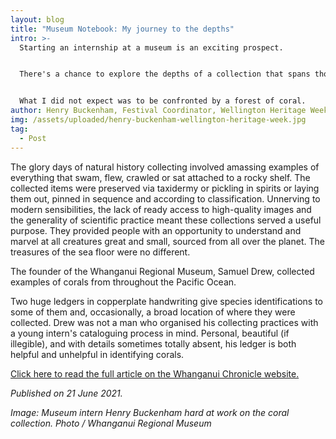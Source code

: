 ```yaml
---
layout: blog
title: "Museum Notebook: My journey to the depths"
intro: >-
  Starting an internship at a museum is an exciting prospect.


  There's a chance to explore the depths of a collection that spans thousands of years and every continent. The chance to get to know and learn from museum professionals. The chance to gain some insight about how a museum fits into its community and what it does for that community.


  What I did not expect was to be confronted by a forest of coral.
author: Henry Buckenham, Festival Coordinator, Wellington Heritage Week
img: /assets/uploaded/henry-buckenham-wellington-heritage-week.jpg
tag:
  - Post
---
```

The glory days of natural history collecting involved amassing examples of everything that swam, flew, crawled or sat attached to a rocky shelf. The collected items were preserved via taxidermy or pickling in spirits or laying them out, pinned in sequence and according to classification. Unnerving to modern sensibilities, the lack of ready access to high-quality images and the generality of scientific practice meant these collections served a useful purpose. They provided people with an opportunity to understand and marvel at all creatures great and small, sourced from all over the planet. The treasures of the sea floor were no different.

The founder of the Whanganui Regional Museum, Samuel Drew, collected examples of corals from throughout the Pacific Ocean.

Two huge ledgers in copperplate handwriting give species identifications to some of them and, occasionally, a broad location of where they were collected. Drew was not a man who organised his collecting practices with a young intern's cataloguing process in mind. Personal, beautiful (if illegible), and with details sometimes totally absent, his ledger is both helpful and unhelpful in identifying corals.

[Click here to read the full article on the Whanganui Chronicle website.](https://www.nzherald.co.nz/whanganui-chronicle/news/museum-notebook-my-journey-to-the-depths/KLAYT4QFVWOTEUNDYR5EHZED4E/?fbclid=IwAR05Hl0ZTOBc3pZKYSnY2KTpwAj34Qk-uA05Z3BWwxY6bP4KCSKpzDGA6Eg)

*Published on 21 June 2021.*

*Image: Museum intern Henry Buckenham hard at work on the coral collection. Photo / Whanganui Regional Museum*